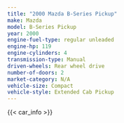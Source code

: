 ```yaml
---
title: "2000 Mazda B-Series Pickup"
make: Mazda
model: B-Series Pickup
year: 2000
engine-fuel-type: regular unleaded
engine-hp: 119
engine-cylinders: 4
transmission-type: Manual
driven-wheels: Rear wheel drive
number-of-doors: 2
market-category: N/A
vehicle-size: Compact
vehicle-style: Extended Cab Pickup
---
```


{{< car_info >}}
